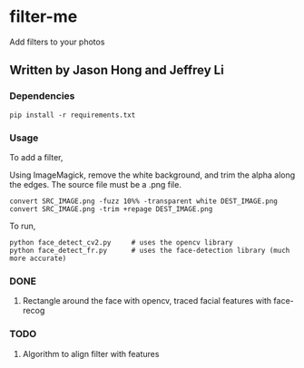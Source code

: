 # filter-me
Add filters to your photos

## Written by Jason Hong and Jeffrey Li

### Dependencies
```
pip install -r requirements.txt
```

### Usage
To add a filter,

Using ImageMagick, remove the white background, and trim the alpha along the edges. The source file must be a .png file.

```
convert SRC_IMAGE.png -fuzz 10%% -transparent white DEST_IMAGE.png
convert SRC_IMAGE.png -trim +repage DEST_IMAGE.png
```

To run,

```
python face_detect_cv2.py     # uses the opencv library 
python face_detect_fr.py      # uses the face-detection library (much more accurate)
```

### DONE
1. Rectangle around the face with opencv, traced facial features with face-recog

### TODO
1. Algorithm to align filter with features

